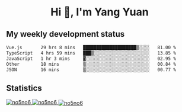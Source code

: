 <h1 align="center">Hi 👋, I'm Yang Yuan</h1>


## My weekly development status
<!--START_SECTION:waka-->

```txt
Vue.js       29 hrs 8 mins   ████████████████████▒░░░░   81.00 %
TypeScript   4 hrs 59 mins   ███▒░░░░░░░░░░░░░░░░░░░░░   13.85 %
JavaScript   1 hr 3 mins     ▓░░░░░░░░░░░░░░░░░░░░░░░░   02.95 %
Other        18 mins         ▒░░░░░░░░░░░░░░░░░░░░░░░░   00.84 %
JSON         16 mins         ▒░░░░░░░░░░░░░░░░░░░░░░░░   00.77 %
```

<!--END_SECTION:waka-->

## Statistics
<a href="https://github.com/anuraghazra/github-readme-stats">
  <img src="https://github-readme-stats.vercel.app/api/top-langs/?username=no5no6&theme=dracula" alt="no5no6">
</a>
<a href="https://github.com/anuraghazra/github-readme-stats">
  <img src="https://github-readme-stats.vercel.app/api?username=no5no6&show_icons=true&theme=dracula&line_height=40" alt="no5no6">
</a>
<a href="https://github.com/anuraghazra/github-readme-stats">
  <img align="center" src="https://github-readme-streak-stats.herokuapp.com/?user=no5no6&theme=dracula" alt="no5no6" />
</a>